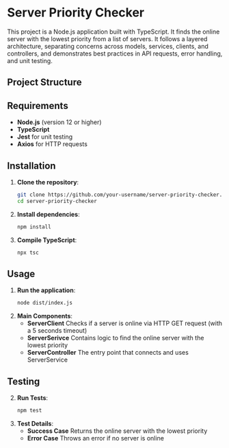 # Server Priority Checker

This project is a Node.js application built with TypeScript. It finds the online server with the lowest priority from a list of servers. It follows a layered architecture, separating concerns across models, services, clients, and controllers, and demonstrates best practices in API requests, error handling, and unit testing.

## Project Structure


## Requirements

- **Node.js** (version 12 or higher)
- **TypeScript**
- **Jest** for unit testing
- **Axios** for HTTP requests

## Installation

1. **Clone the repository**:
   ```bash
   git clone https://github.com/your-username/server-priority-checker.git
   cd server-priority-checker

2. **Install dependencies**:
   ```bash
   npm install

3. **Compile TypeScript**:
   ```bash
   npx tsc

## Usage

1. **Run the application**:
   ```bash
   node dist/index.js

2. **Main Components**:
    - **ServerClient** Checks if a server is online via HTTP GET request (with a 5 seconds timeout)
    - **ServerSerivce** Contains logic to find the online server with the lowest priority
    - **ServerController** The entry point that connects and uses ServerService 

## Testing

2. **Run Tests**:
   ```bash
   npm test

2. **Test Details**:
    - **Success Case** Returns the online server with the lowest priority
    - **Error Case** Throws an error if no server is online